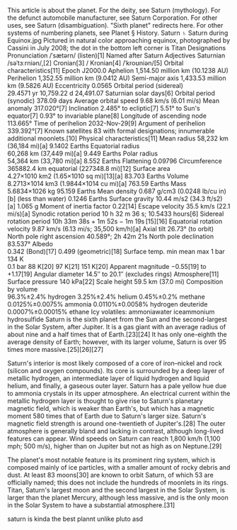 This article is about the planet. For the deity, see Saturn (mythology). For the defunct automobile manufacturer, see Saturn Corporation. For other uses, see Saturn (disambiguation).
"Sixth planet" redirects here. For other systems of numbering planets, see Planet § History.
Saturn ♄
Saturn during Equinox.jpg
Pictured in natural color approaching equinox, photographed by Cassini in July 2008; the dot in the bottom left corner is Titan
Designations
Pronunciation	/ˈsætərn/ (listen)[1]
Named after	Saturn
Adjectives	Saturnian /səˈtɜːrniən/,[2] Cronian[3] / Kronian[4] /ˈkroʊniən/[5]
Orbital characteristics[11]
Epoch J2000.0
Aphelion	1,514.50 million km (10.1238 AU)
Perihelion	1,352.55 million km (9.0412 AU)
Semi-major axis	1,433.53 million km (9.5826 AU)
Eccentricity	0.0565
Orbital period (sidereal)	
29.4571 yr
10,759.22 d
24,491.07 Saturnian solar days[6]
Orbital period (synodic)	378.09 days
Average orbital speed	9.68 km/s (6.01 mi/s)
Mean anomaly	317.020°[7]
Inclination	
2.485° to ecliptic[7]
5.51° to Sun's equator[7]
0.93° to invariable plane[8]
Longitude of ascending node	113.665°
Time of perihelion	2032-Nov-29[9]
Argument of perihelion	339.392°[7]
Known satellites	83 with formal designations; innumerable additional moonlets.[10]
Physical characteristics[11]
Mean radius	58,232 km (36,184 mi)[a]
9.1402 Earths
Equatorial radius	
60,268 km (37,449 mi)[a]
9.449 Earths
Polar radius	
54,364 km (33,780 mi)[a]
8.552 Earths
Flattening	0.09796
Circumference	
365882.4 km equatorial (227348.8 mi)[12]
Surface area	
4.27×1010 km2 (1.65×1010 sq mi)[13][a]
83.703 Earths
Volume	
8.2713×1014 km3 (1.9844×1014 cu mi)[a]
763.59 Earths
Mass	
5.6834×1026 kg
95.159 Earths
Mean density	0.687 g/cm3 (0.0248 lb/cu in)[b] (less than water)
0.1246 Earths
Surface gravity	
10.44 m/s2 (34.3 ft/s2)[a]
1.065 g
Moment of inertia factor	0.22[14]
Escape velocity	35.5 km/s (22.1 mi/s)[a]
Synodic rotation period	10 h 32 m 36 s;
10.5433 hours[6]
Sidereal rotation period	10h 33m 38s + 1m 52s
− 1m 19s [15][16]
Equatorial rotation velocity	9.87 km/s (6.13 mi/s; 35,500 km/h)[a]
Axial tilt	26.73° (to orbit)
North pole right ascension	40.589°; 2h 42m 21s
North pole declination	83.537°
Albedo	
0.342 (Bond)[17]
0.499 (geometric)[18]
Surface temp.	min	mean	max
1 bar		134 K	
0.1 bar	88 K[20]	97 K[21]	151 K[20]
Apparent magnitude	−0.55[19] to +1.17[19]
Angular diameter	14.5″ to 20.1″ (excludes rings)
Atmosphere[11]
Surface pressure	140 kPa[22]
Scale height	59.5 km (37.0 mi)
Composition by volume	
96.3%±2.4% hydrogen
3.25%±2.4% helium
0.45%±0.2% methane
0.0125%±0.0075% ammonia
0.0110%±0.0058% hydrogen deuteride
0.0007%±0.00015% ethane
Icy volatiles: ammoniawater iceammonium hydrosulfide
Saturn is the sixth planet from the Sun and the second-largest in the Solar System, after Jupiter. It is a gas giant with an average radius of about nine and a half times that of Earth.[23][24] It has only one-eighth the average density of Earth; however, with its larger volume, Saturn is over 95 times more massive.[25][26][27]

Saturn's interior is most likely composed of a core of iron–nickel and rock (silicon and oxygen compounds). Its core is surrounded by a deep layer of metallic hydrogen, an intermediate layer of liquid hydrogen and liquid helium, and finally, a gaseous outer layer. Saturn has a pale yellow hue due to ammonia crystals in its upper atmosphere. An electrical current within the metallic hydrogen layer is thought to give rise to Saturn's planetary magnetic field, which is weaker than Earth's, but which has a magnetic moment 580 times that of Earth due to Saturn's larger size. Saturn's magnetic field strength is around one-twentieth of Jupiter's.[28] The outer atmosphere is generally bland and lacking in contrast, although long-lived features can appear. Wind speeds on Saturn can reach 1,800 km/h (1,100 mph; 500 m/s), higher than on Jupiter but not as high as on Neptune.[29]

The planet's most notable feature is its prominent ring system, which is composed mainly of ice particles, with a smaller amount of rocky debris and dust. At least 83 moons[30] are known to orbit Saturn, of which 53 are officially named; this does not include the hundreds of moonlets in its rings. Titan, Saturn's largest moon and the second largest in the Solar System, is larger than the planet Mercury, although less massive, and is the only moon in the Solar System to have a substantial atmosphere.[31]

saturn is kinda the best plannt unlike pluto asd